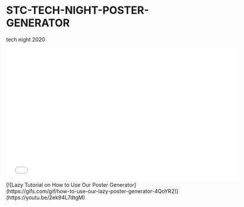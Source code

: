 # STC-TECH-NIGHT-POSTER-GENERATOR
tech night 2020


<iframe src='//gifs.com/embed/how-to-use-our-lazy-poster-generator-4QoYR2' frameborder='0' scrolling='no' width='628px' height='360px' style='-webkit-backface-visibility: hidden;-webkit-transform: scale(1);' ></iframe>
[![Lazy Tutorial on How to Use Our Poster Generator](https://gifs.com/gif/how-to-use-our-lazy-poster-generator-4QoYR2)](https://youtu.be/2ek94L7dtgM)

